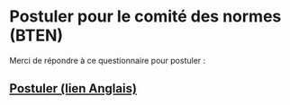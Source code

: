 # Postuler pour le comité des normes (BTEN)

Merci de répondre à ce questionnaire pour postuler :

## [Postuler (lien Anglais)](https://forms.gle/S8R8fvrZxHVo7zre8)
